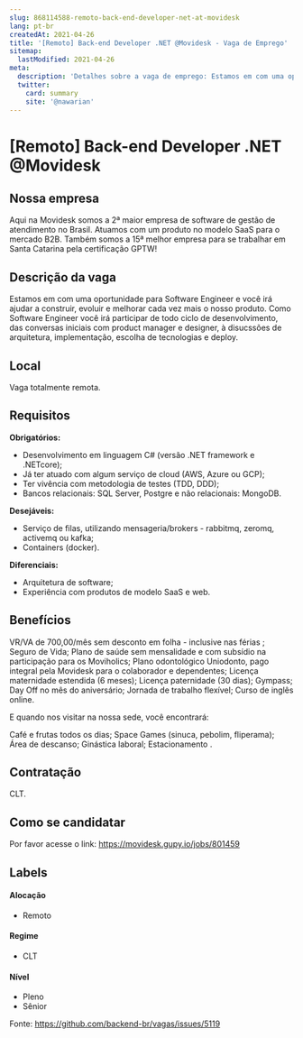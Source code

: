 ```yaml
---
slug: 868114588-remoto-back-end-developer-net-at-movidesk
lang: pt-br
createdAt: 2021-04-26
title: '[Remoto] Back-end Developer .NET @Movidesk - Vaga de Emprego'
sitemap:
  lastModified: 2021-04-26
meta:
  description: 'Detalhes sobre a vaga de emprego: Estamos em com uma oportunidade para Software Engineer e você irá ajudar a construir, evoluir e melhorar cada vez mais o nosso produto. Como Software Engineer você irá participar de todo ciclo de desenvolvimento, das conversas iniciais com product manager e designer, à disucssões de arquitetura, implementação, escolha de tecnologias e deploy.'
  twitter:
    card: summary
    site: '@nawarian'
---
```


# [Remoto] Back-end Developer .NET @Movidesk

<!--
==================================================
Caso a vaga for remoto durante a pandemia informar no texto "Remoto durante o covid"
==================================================
-->
<!-- 
==================================================
POR FAVOR, SÓ POSTE SE A VAGA FOR PARA BACK-END!

Não faça distinção de gênero no título da vaga.

Use: "Back-End Developer" ao invés de 
"Desenvolvedor Back-End" \o/

Exemplo: `[São Paulo] Back-End Developer @ NOME DA EMPRESA`
==================================================
-->
<!--
==================================================
Caso a vaga for remoto durante a pandemia deixar a linha abaixo
==================================================
-->


## Nossa empresa

Aqui na Movidesk somos a 2ª maior empresa de software de gestão de atendimento no Brasil. Atuamos com um produto no modelo SaaS para o mercado B2B. Também somos a 15ª melhor empresa para se trabalhar em Santa Catarina pela certificação GPTW!

## Descrição da vaga

Estamos em com uma oportunidade para Software Engineer e você irá ajudar a construir, evoluir e melhorar cada vez mais o nosso produto. Como Software Engineer você irá participar de todo ciclo de desenvolvimento, das conversas iniciais com product manager e designer, à disucssões de arquitetura, implementação, escolha de tecnologias e deploy.

## Local

Vaga totalmente remota.

## Requisitos

**Obrigatórios:**
- Desenvolvimento em linguagem C# (versão .NET framework e .NETcore);
- Já ter atuado com algum serviço de cloud (AWS, Azure ou GCP);
- Ter vivência com metodologia de testes (TDD, DDD);
- Bancos relacionais: SQL Server, Postgre e não relacionais: MongoDB.

**Desejáveis:**
- Serviço de filas, utilizando mensageria/brokers - rabbitmq, zeromq, activemq ou kafka;
- Containers (docker).

**Diferenciais:**
- Arquitetura de software;
- Experiência com produtos de modelo SaaS e web.

## Benefícios
VR/VA de 700,00/mês sem desconto em folha - inclusive nas férias ;
Seguro de Vida;
Plano de saúde sem mensalidade e com subsídio na participação para os Moviholics;
Plano odontológico Uniodonto, pago integral pela Movidesk para o colaborador e dependentes;
Licença maternidade estendida (6 meses);
Licença paternidade (30 dias);
Gympass;
Day Off no mês do aniversário; 
Jornada de trabalho flexível;
Curso de inglês online.

E quando nos visitar na nossa sede, você encontrará:

Café e frutas todos os dias;
Space Games (sinuca, pebolim, fliperama);
Área de descanso;
Ginástica laboral;
Estacionamento .

## Contratação

CLT.

## Como se candidatar

Por favor acesse o link: https://movidesk.gupy.io/jobs/801459

## Labels
<!-- retire os labels que não fazem sentido à vaga -->

#### Alocação
- Remoto

#### Regime
- CLT

#### Nível
- Pleno
- Sênior





Fonte: https://github.com/backend-br/vagas/issues/5119